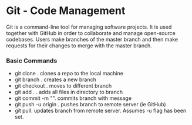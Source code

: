 # Git - Code Management

Git is a command-line tool for managing software projects. It is used together with GitHub in order to collaborate and manage open-source codebases. Users make branches of the master branch and then make requests for their changes to merge with the master branch.

### Basic Commands
- git clone <link>. clones a repo to the local machine
- git branch <newbranchname>. creates a new branch
- git checkout <branchname>. moves to different branch
- git add . . adds all files in directory to branch
- git commit -m "<message>". commits branch with message
- git push -u origin <branchname>. pushes branch to remote server (ie GitHub)
- git pull. updates branch from remote server. Assumes -u flag has been set.
